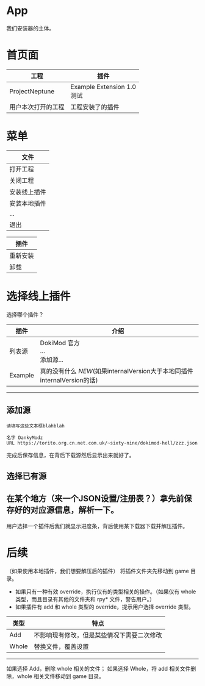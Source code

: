 # App
我们安装器的主体。
# 首页面
|工程|插件|
|---|---|
|ProjectNeptune|Example Extension 1.0<br>测试|
|用户本次打开的工程|工程安装了的插件|
# 菜单
|文件|
|---|
|打开工程|
|关闭工程|
|安装线上插件|
|安装本地插件|
|...|
|退出|

|插件|
|---|
|重新安装|
|卸载|
# 选择线上插件
选择哪个插件？

|插件|介绍|
|---|---|
|列表源|DokiMod 官方<br>...<br>添加源...|
|Example|真的没有什么 *NEW*(如果internalVersion大于本地同插件internalVersion的话)|

---
## 添加源

```
请填写这些文本框blahblah

名字 DankyModz
URL https://torito.org.cn.net.com.uk/~sixty-nine/dokimod-hell/zzz.json
```
完成后保存信息，在背后下载源然后显示出来就好了。

## 选择已有源
在某个地方（来一个JSON设置/注册表？）拿先前保存好的对应源信息，解析一下。
---

用户选择一个插件后我们就显示进度条，背后使用某下载器下载并解压插件。
# 后续
（如果使用本地插件，我们想要解压后的插件）
将插件文件夹先移动到 game 目录。

- 如果只有一种有效 override，执行仅有的类型相关的操作。（如果仅有 whole 类型，而且目录有其他的文件夹和 rpy* 文件，警告用户。）
- 如果插件有 add 和 whole 类型的 override，提示用户选择 override 类型。

|类型|特点|
|---|---|
|Add|不影响现有修改，但是某些情况下需要二次修改|
|Whole|替换文件，覆盖设置|

---

如果选择 Add，删除 whole 相关的文件；
如果选择 Whole，将 add 相关文件删除，whole 相关文件移动到 game 目录。
